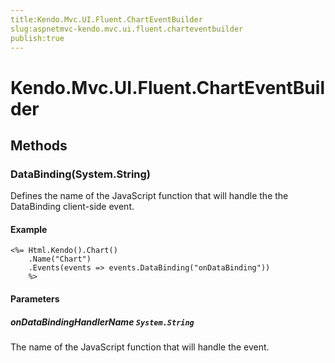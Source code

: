 ```yaml
---
title:Kendo.Mvc.UI.Fluent.ChartEventBuilder
slug:aspnetmvc-kendo.mvc.ui.fluent.charteventbuilder
publish:true
---
```


# Kendo.Mvc.UI.Fluent.ChartEventBuilder

## Methods

### DataBinding(System.String)
Defines the name of the JavaScript function that will handle the the DataBinding client-side event.

#### Example
    <%= Html.Kendo().Chart()
        .Name("Chart")
        .Events(events => events.DataBinding("onDataBinding"))
        %>

#### Parameters

##### onDataBindingHandlerName `System.String`
The name of the JavaScript function that will handle the event.